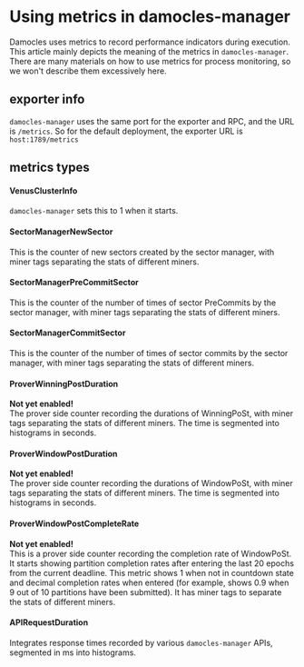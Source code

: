 # Using metrics in damocles-manager

Damocles uses metrics to record performance indicators during execution. This article mainly depicts the meaning of the metrics in `damocles-manager`. There are many materials on how to use metrics for process monitoring, so we won't describe them excessively here.

## exporter info
`damocles-manager` uses the same port for the exporter and RPC, and the URL is `/metrics`. So for the default deployment, the exporter URL is `host:1789/metrics`

## metrics types

#### VenusClusterInfo
`damocles-manager` sets this to 1 when it starts.

#### SectorManagerNewSector
This is the counter of new sectors created by the sector manager, with miner tags separating the stats of different miners.

#### SectorManagerPreCommitSector
This is the counter of the number of times of sector PreCommits by the sector manager, with miner tags separating the stats of different miners.

#### SectorManagerCommitSector
This is the counter of the number of times of sector commits by the sector manager, with miner tags separating the stats of different miners.

#### ProverWinningPostDuration
**Not yet enabled!**  
The prover side counter recording the durations of WinningPoSt, with miner tags separating the stats of different miners. The time is segmented into histograms in seconds.

#### ProverWindowPostDuration
**Not yet enabled!**  
The prover side counter recording the durations of WindowPoSt, with miner tags separating the stats of different miners. The time is segmented into histograms in seconds.

#### ProverWindowPostCompleteRate
**Not yet enabled!**  
This is a prover side counter recording the completion rate of WindowPoSt. It starts showing partition completion rates after entering the last 20 epochs from the current deadline. This metric shows 1 when not in countdown state and decimal completion rates when entered (for example, shows 0.9 when 9 out of 10 partitions have been submitted). It has miner tags to separate the stats of different miners.

#### APIRequestDuration
Integrates response times recorded by various `damocles-manager` APIs, segmented in ms into histograms.